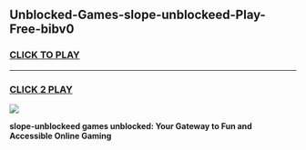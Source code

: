 
## Unblocked-Games-slope-unblockeed-Play-Free-bibv0
<h3>
<a href="https://premium76.site?title=slope-unblockeed&ref=12A">CLICK TO PLAY</a></h3>
<hr>

<h3>
<a href="https://premium76.site?title=slope-unblockeed&ref=12A">CLICK 2 PLAY</a>
  
</h3>

<a href="https://premium76.site?title=slope-unblockeed&ref=12A"><img src="https://clearcache.store/games.png"></a>


**slope-unblockeed games unblocked: Your Gateway to Fun and Accessible Online Gaming**
